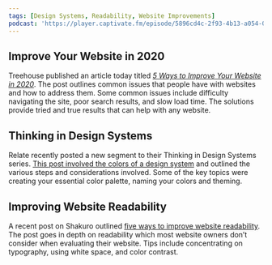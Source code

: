 ```yaml
---
tags: [Design Systems, Readability, Website Improvements]
podcast: 'https://player.captivate.fm/episode/5896cd4c-2f93-4b13-a054-0a5d8b43b9a8'
---
```


## Improve Your Website in 2020

Treehouse published an article today titled _[5 Ways to Improve Your Website in 2020](https://blog.teamtreehouse.com/5-ways-to-improve-your-website-in-2020)_. The post outlines common issues that people have with websites and how to address them. Some common issues include difficulty navigating the site, poor search results, and slow load time. The solutions provide tried and true results that can help with any website.

## Thinking in Design Systems

Relate recently posted a new segment to their Thinking in Design Systems series. [This post involved the colors of a design system](https://medium.com/relate/thinking-in-design-systems-colors-6af13af1c07a) and outlined the various steps and considerations involved. Some of the key topics were creating your essential color palette, naming your colors and theming.

## Improving Website Readability

A recent post on Shakuro outlined [five ways to improve website readability](https://shakuro.com/blog/crystal-clear-5-ways-to-improve-website-readability/). The post goes in depth on readability which most website owners don’t consider when evaluating their website. Tips include concentrating on typography, using white space, and color contrast.

